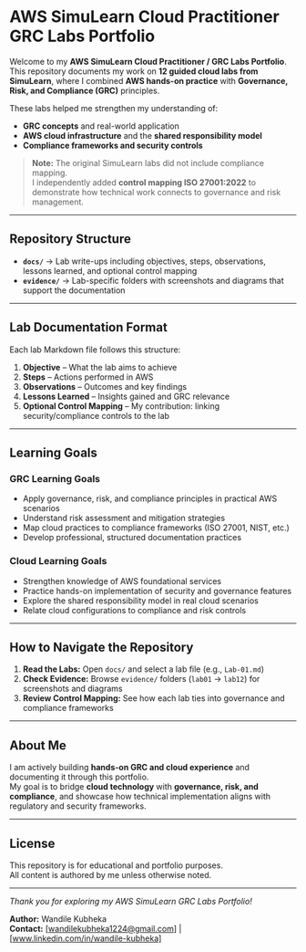 # AWS SimuLearn Cloud Practitioner GRC Labs Portfolio  

Welcome to my **AWS SimuLearn Cloud Practitioner / GRC Labs Portfolio**.  
This repository documents my work on **12 guided cloud labs from SimuLearn**, where I combined **AWS hands-on practice** with **Governance, Risk, and Compliance (GRC)** principles.  

These labs helped me strengthen my understanding of:  
- **GRC concepts** and real-world application  
- **AWS cloud infrastructure** and the **shared responsibility model**  
- **Compliance frameworks and security controls**  

> **Note:** The original SimuLearn labs did not include compliance mapping.  
> I independently added **control mapping ISO 27001:2022** to demonstrate how technical work connects to governance and risk management.

---

## Repository Structure  

- **`docs/`** → Lab write-ups including objectives, steps, observations, lessons learned, and optional control mapping  
- **`evidence/`** → Lab-specific folders with screenshots and diagrams that support the documentation  

---

## Lab Documentation Format  

Each lab Markdown file follows this structure:  

1. **Objective** – What the lab aims to achieve  
2. **Steps** – Actions performed in AWS  
3. **Observations** – Outcomes and key findings  
4. **Lessons Learned** – Insights gained and GRC relevance  
5. **Optional Control Mapping** – My contribution: linking security/compliance controls to the lab  

---

## Learning Goals  

### GRC Learning Goals  
- Apply governance, risk, and compliance principles in practical AWS scenarios  
- Understand risk assessment and mitigation strategies  
- Map cloud practices to compliance frameworks (ISO 27001, NIST, etc.)  
- Develop professional, structured documentation practices  

### Cloud Learning Goals  
- Strengthen knowledge of AWS foundational services  
- Practice hands-on implementation of security and governance features  
- Explore the shared responsibility model in real cloud scenarios  
- Relate cloud configurations to compliance and risk controls  

---

## How to Navigate the Repository  

1. **Read the Labs:** Open `docs/` and select a lab file (e.g., `Lab-01.md`)  
2. **Check Evidence:** Browse `evidence/` folders (`lab01` → `lab12`) for screenshots and diagrams  
3. **Review Control Mapping:** See how each lab ties into governance and compliance frameworks  

---

## About Me  

I am actively building **hands-on GRC and cloud experience** and documenting it through this portfolio.  
My goal is to bridge **cloud technology** with **governance, risk, and compliance**, and showcase how technical implementation aligns with regulatory and security frameworks.  

---

## License  

This repository is for educational and portfolio purposes.  
All content is authored by me unless otherwise noted.  

---

*Thank you for exploring my AWS SimuLearn GRC Labs Portfolio!*  

**Author:** Wandile Kubheka  
**Contact:** [wandilekubheka1224@gmail.com] | [www.linkedin.com/in/wandile-kubheka]  
